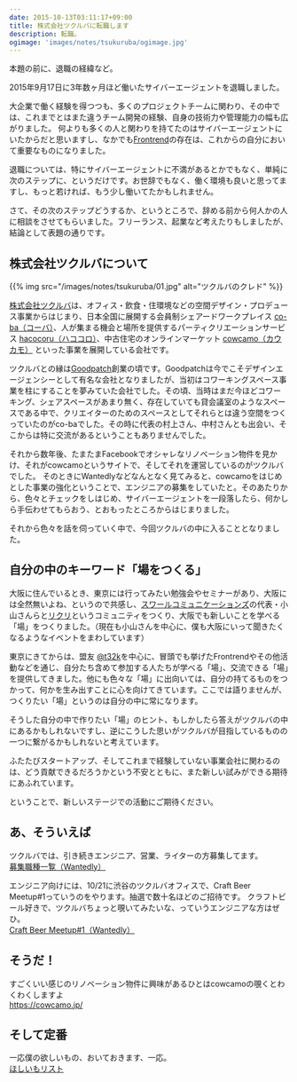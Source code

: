 ```yaml
---
date: 2015-10-13T03:11:17+09:00
title: 株式会社ツクルバに転職します
description: 転職。
ogimage: 'images/notes/tsukuruba/ogimage.jpg'
---
```


本題の前に、退職の経緯など。

2015年9月17日に3年数ヶ月ほど働いたサイバーエージェントを退職しました。

大企業で働く経験を得つつも、多くのプロジェクトチームに関わり、その中では、これまでとはまた違うチーム開発の経験、自身の技術力や管理能力の幅も広がりました。
何よりも多くの人と関わりを持てたのはサイバーエージェントにいたからだと思いますし、なかでも[Frontrend](https://frontrend.github.io/)の存在は、これからの自分において重要なものになりました。

退職については、特にサイバーエージェントに不満があるとかでもなく、単純に次のステップに、というだけです。お世辞でもなく、働く環境も良いと思ってますし、もっと若ければ、もう少し働いてたかもしれません。

さて、その次のステップどうするか、というところで、辞める前から何人かの人に相談をさせてもらいました。フリーランス、起業など考えたりもしましたが、結論として表題の通りです。

## 株式会社ツクルバについて

{{% img src="/images/notes/tsukuruba/01.jpg" alt="ツクルバのクレド" %}}

[株式会社ツクルバ](http://tsukuruba.com/)は、オフィス・飲食・住環境などの空間デザイン・プロデュース事業からはじまり、日本全国に展開する会員制シェアードワークプレイス [co-ba（コーバ）](http://tsukuruba.com/co-ba/)、人が集まる機会と場所を提供するパーティクリエーションサービス [hacocoru（ハココロ）](http://hacocoro.com/)、中古住宅のオンラインマーケット [cowcamo（カウカモ）](https://cowcamo.jp/) といった事業を展開している会社です。

ツクルバとの縁は[Goodpatch](http://goodpatch.com/jp)創業の頃です。Goodpatchは今でこそデザインエージェンシーとして有名な会社となりましたが、当初はコワーキングスペース事業を柱にすることを夢みていた会社でした。その頃、当時はまだ今ほどコワーキング、シェアスペースがあまり無く、存在していても貸会議室のようなスペースである中で、クリエイターのためのスペースとしてそれらとは違う空間をつくっていたのがco-baでした。その時に代表の村上さん、中村さんとも出会い、そこからは特に交流があるということもありませんでした。

それから数年後、たまたまFacebookでオシャレなリノベーション物件を見かけ、それがcowcamoというサイトで、そしてそれを運営しているのがツクルバでした。
そのときにWantedlyなどなんとなく見てみると、cowcamoをはじめとした事業の強化ということで、エンジニアの募集をしていたと。そのあたりから、色々とチェックをしはじめ、サイバーエージェントを一段落したら、何かしら手伝わせてもらおう、とおもったところからはじまりました。

それから色々を話を伺っていく中で、今回ツクルバの中に入ることとなりました。

## 自分の中のキーワード「場をつくる」

大阪に住んでいるとき、東京には行ってみたい勉強会やセミナーがあり、大阪には全然無いよね、というので共感し、[スワールコミュニケーションズ](http://www.swirl.co.jp/)の代表・小山さんらと[リクリ](http://www.re-creators.jp/)というコミュニティをつくり、大阪でも新しいことを学べる「場」をつくりました。（現在も小山さんを中心に、僕も大阪にいって聞きたくなるようなイベントをまわしています）

東京にきてからは、盟友 [@t32k](http://t32k.me/mol/)を中心に、冒頭でも挙げたFrontrendやその他活動などを通じ、自分たち含めて参加する人たちが学べる「場」、交流できる「場」を提供してきました。他にも色々な「場」に出向いては、自分の持てるものをつかって、何かを生み出すことに心を向けてきています。ここでは語りませんが、つくりたい「場」というのは自分の中に常になります。

そうした自分の中で作りたい「場」のヒント、もしかしたら答えがツクルバの中にあるかもしれないですし、逆にこうした思いがツクルバが目指しているものの一つに繋がるかもしれないと考えています。

ふたたびスタートアップ、そしてこれまで経験していない事業会社に関わるのは、どう貢献できるだろうかという不安とともに、また新しい試みができる期待にあふれています。

ということで、新しいステージでの活動にご期待ください。

## あ、そういえば

ツクルバでは、引き続きエンジニア、営業、ライターの方募集してます。  
[募集職種一覧（Wantedly）](https://www.wantedly.com/companies/tsukuruba/projects)

エンジニア向けには、10/21に渋谷のツクルバオフィスで、Craft Beer Meetup#1っていうのをやります。抽選で数十名ほどのご招待です。
クラフトビール好きで、ツクルバちょっと覗いてみたいな、っていうエンジニアな方はぜひ。  
[Craft Beer Meetup#1（Wantedly）](https://www.wantedly.com/projects/30401)

## そうだ！

すごくいい感じのリノベーション物件に興味があるひとはcowcamoの覗くとわくわくしますよ  
https://cowcamo.jp/

## そして定番

一応僕の欲しいもの、おいておきます、一応。  
[ほしいもリスト](http://www.amazon.co.jp/gp/registry/wishlist/L0RCASGUCUPF/)
